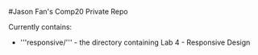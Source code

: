 #Jason Fan's Comp20 Private Repo

Currently contains:
* '''responsive/''' - the directory containing Lab 4 - Responsive Design
